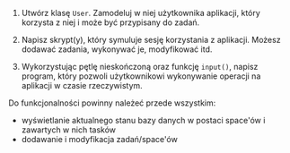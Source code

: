 1. Utwórz klasę `User`. Zamodeluj w niej użytkownika aplikacji, który korzysta z niej i może być przypisany do zadań.


2. Napisz skrypt(y), który symuluje sesję korzystania z aplikacji. Możesz dodawać zadania, wykonywać je, modyfikować itd. 


3. Wykorzystując pętlę nieskończoną oraz funkcję `input()`, napisz program, który pozwoli użytkownikowi wykonywanie operacji na aplikacji w czasie rzeczywistym.

Do funkcjonalności powinny należeć przede wszystkim:
- wyświetlanie aktualnego stanu bazy danych w postaci space'ów i zawartych w nich tasków
- dodawanie i modyfikacja zadań/space'ów
